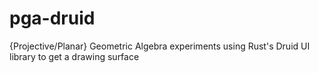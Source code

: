 # pga-druid
{Projective/Planar} Geometric Algebra experiments using Rust's Druid UI library to get a drawing surface
